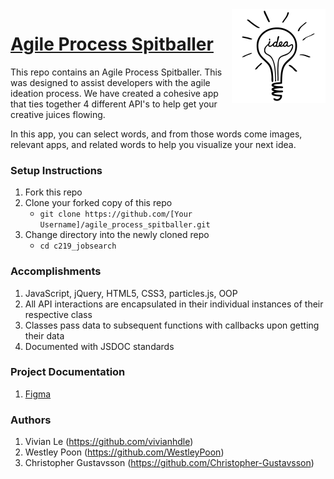 <img align="right" width="150" src="/assets/images/idea-bulb.png">

# [Agile Process Spitballer](https://agile.westleypoon.com)

This repo contains an Agile Process Spitballer. This was designed to assist developers with the agile ideation process.  We have created a cohesive app that ties together 4 different API's to help get your creative juices flowing.

In this app, you can select words, and from those words come images, relevant apps, and related words to help you visualize your next idea.

### Setup Instructions

1. Fork this repo
1. Clone your forked copy of this repo
   - `git clone https://github.com/[Your Username]/agile_process_spitballer.git`
1. Change directory into the newly cloned repo
   - `cd c219_jobsearch`

### Accomplishments
1. JavaScript, jQuery, HTML5, CSS3, particles.js, OOP
1. All API interactions are encapsulated in their individual instances of their respective class
1. Classes pass data to subsequent functions with callbacks upon getting their data
1. Documented with JSDOC standards


### Project Documentation

1. [Figma](https://www.figma.com/file/O9cE3hQkZKlBG8hc56ToZVtu/Spitballer)

### Authors

1. Vivian Le (https://github.com/vivianhdle)
1. Westley Poon (https://github.com/WestleyPoon)
1. Christopher Gustavsson (https://github.com/Christopher-Gustavsson)
